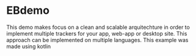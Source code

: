 # EBdemo
This demo makes focus on a clean and scalable arquitechture in order to implement multiple trackers for your app, web-app or desktop site.
This approach can be implemented on multiple languages. This example was made using kotlin
